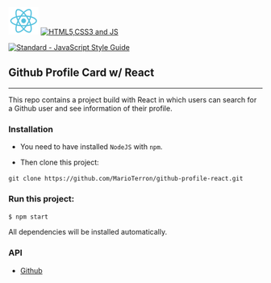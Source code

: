[![React](https://github.com/MarioTerron/logo-images/blob/master/logos/react.png)](https://facebook.github.io/react/)
[![HTML5,CSS3 and JS](https://github.com/MarioTerron/logo-images/blob/master/logos/html5-css3-js.png)](http://www.w3.org/)

[![Standard - JavaScript Style Guide](https://img.shields.io/badge/code_style-standard-brightgreen.svg)](http://standardjs.com/)

## Github Profile Card w/ React
---

This repo contains a project build with React in which users can search for a Github user and see information of their profile.

### Installation

* You need to have installed `NodeJS` with `npm`.

* Then clone this project:

`git clone https://github.com/MarioTerron/github-profile-react.git`


### Run this project:

`$ npm start`

All dependencies will be installed automatically.

### API
* [Github][1]

[1]: https://developer.github.com/v3/
